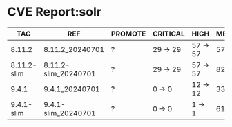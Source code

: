 # CVE Report:solr
|     TAG     |         REF          | PROMOTE | CRITICAL |   HIGH   |  MEDIUM  |   LOW    | UNKNOWN |
|-------------|----------------------|---------|----------|----------|----------|----------|---------|
| 8.11.2      | 8.11.2_20240701      | ?       | 29 -> 29 | 57 -> 57 | 57 -> 44 | 12 -> 12 | 0 -> 0  |
| 8.11.2-slim | 8.11.2-slim_20240701 | ?       | 29 -> 29 | 57 -> 57 | 82 -> 44 | 20 -> 12 | 0 -> 0  |
| 9.4.1       | 9.4.1_20240701       | ?       | 0 -> 0   | 12 -> 12 | 33 -> 20 | 3 -> 3   | 0 -> 0  |
| 9.4.1-slim  | 9.4.1-slim_20240701  | ?       | 0 -> 0   | 1 -> 1   | 61 -> 4  | 11 -> 0  | 0 -> 0  |
